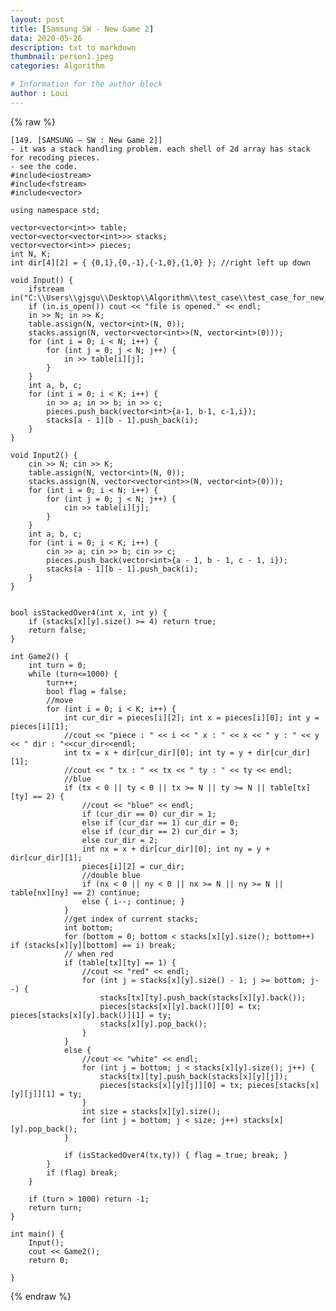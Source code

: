 ```yaml
---
layout: post
title: [Samsung SW - New Game 2]
data: 2020-05-26
description: txt to markdown
thumbnail: person1.jpeg
categories: Algorithm

# Information for the author block
author : Loui
---
```


{% raw %}

	﻿[149. [SAMSUNG – SW : New Game 2]] 
	- it was a stack handling problem. each shell of 2d array has stack for recoding pieces.
	- see the code.
	#include<iostream>
	#include<fstream>
	#include<vector>
	
	using namespace std;
	
	vector<vector<int>> table;
	vector<vector<vector<int>>> stacks;
	vector<vector<int>> pieces;
	int N, K;
	int dir[4][2] = { {0,1},{0,-1},{-1,0},{1,0} }; //right left up down
	
	void Input() {
		ifstream in("C:\\Users\\gjsgu\\Desktop\\Algorithm\\test_case\\test_case_for_new_game2.txt");
		if (in.is_open()) cout << "file is opened." << endl;
		in >> N; in >> K;
		table.assign(N, vector<int>(N, 0));
		stacks.assign(N, vector<vector<int>>(N, vector<int>(0)));
		for (int i = 0; i < N; i++) {
			for (int j = 0; j < N; j++) {
				in >> table[i][j];
			}
		}
		int a, b, c;
		for (int i = 0; i < K; i++) {
			in >> a; in >> b; in >> c;
			pieces.push_back(vector<int>{a-1, b-1, c-1,i});
			stacks[a - 1][b - 1].push_back(i);
		}
	}
	
	void Input2() {
		cin >> N; cin >> K;
		table.assign(N, vector<int>(N, 0));
		stacks.assign(N, vector<vector<int>>(N, vector<int>(0)));
		for (int i = 0; i < N; i++) {
			for (int j = 0; j < N; j++) {
				cin >> table[i][j];
			}
		}
		int a, b, c;
		for (int i = 0; i < K; i++) {
			cin >> a; cin >> b; cin >> c;
			pieces.push_back(vector<int>{a - 1, b - 1, c - 1, i});
			stacks[a - 1][b - 1].push_back(i);
		}
	}
	
	
	bool isStackedOver4(int x, int y) {
		if (stacks[x][y].size() >= 4) return true;
		return false;
	}
	
	int Game2() {
		int turn = 0;
		while (turn<=1000) {
			turn++;
			bool flag = false;
			//move
			for (int i = 0; i < K; i++) {
				int cur_dir = pieces[i][2]; int x = pieces[i][0]; int y = pieces[i][1];
				//cout << "piece : " << i << " x : " << x << " y : " << y << " dir : "<<cur_dir<<endl;
				int tx = x + dir[cur_dir][0]; int ty = y + dir[cur_dir][1];
				//cout << " tx : " << tx << " ty : " << ty << endl;
				//blue
				if (tx < 0 || ty < 0 || tx >= N || ty >= N || table[tx][ty] == 2) {
					//cout << "blue" << endl;
					if (cur_dir == 0) cur_dir = 1;
					else if (cur_dir == 1) cur_dir = 0;
					else if (cur_dir == 2) cur_dir = 3;
					else cur_dir = 2;
					int nx = x + dir[cur_dir][0]; int ny = y + dir[cur_dir][1];
					pieces[i][2] = cur_dir;
					//double blue
					if (nx < 0 || ny < 0 || nx >= N || ny >= N || table[nx][ny] == 2) continue;
					else { i--; continue; }
				}
				//get index of current stacks;
				int bottom;
				for (bottom = 0; bottom < stacks[x][y].size(); bottom++) if (stacks[x][y][bottom] == i) break;
				// when red
				if (table[tx][ty] == 1) {
					//cout << "red" << endl;
					for (int j = stacks[x][y].size() - 1; j >= bottom; j--) {
						stacks[tx][ty].push_back(stacks[x][y].back());
						pieces[stacks[x][y].back()][0] = tx; pieces[stacks[x][y].back()][1] = ty;
						stacks[x][y].pop_back();
					}
				}
				else {
					//cout << "white" << endl;
					for (int j = bottom; j < stacks[x][y].size(); j++) {
						stacks[tx][ty].push_back(stacks[x][y][j]);
						pieces[stacks[x][y][j]][0] = tx; pieces[stacks[x][y][j]][1] = ty;
					}
					int size = stacks[x][y].size();
					for (int j = bottom; j < size; j++) stacks[x][y].pop_back();
				}
			
				if (isStackedOver4(tx,ty)) { flag = true; break; }
			}
			if (flag) break;
		}
	
		if (turn > 1000) return -1;
		return turn;
	}
	
	int main() {
		Input();
		cout << Game2();
		return 0;
	
	}
	
	
	
	
	
{% endraw %}
